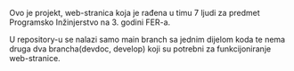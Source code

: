 Ovo je projekt, web-stranica koja je rađena u timu 7 ljudi za predmet Programsko Inžinjerstvo na 3. godini FER-a. 

U repository-u se nalazi samo main branch sa jednim dijelom koda te nema druga dva brancha(devdoc, develop) koji su potrebni za funkcijoniranje web-stranice. 
